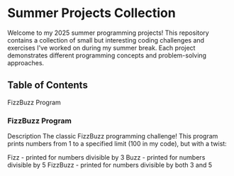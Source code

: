 # Summer Projects Collection

Welcome to my 2025 summer programming projects! This repository contains a collection of small but interesting coding challenges and exercises I've worked on during my summer break. Each project demonstrates different programming concepts and problem-solving approaches.

## Table of Contents
FizzBuzz Program


### FizzBuzz Program
Description
The classic FizzBuzz programming challenge! This program prints numbers from 1 to a specified limit (100 in my code), but with a twist:

Fizz - printed for numbers divisible by 3
Buzz - printed for numbers divisible by 5
FizzBuzz - printed for numbers divisible by both 3 and 5
